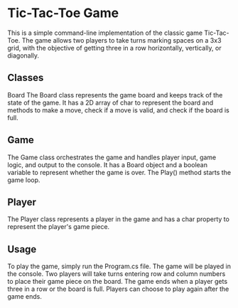 # Tic-Tac-Toe Game

This is a simple command-line implementation of the classic game Tic-Tac-Toe. The game allows two players to take turns marking spaces on a 3x3 grid, with the objective of getting three in a row horizontally, vertically, or diagonally.


Classes
-
Board
The Board class represents the game board and keeps track of the state of the game. It has a 2D array of char to represent the board and methods to make a move, check if a move is valid, and check if the board is full.

Game
-
The Game class orchestrates the game and handles player input, game logic, and output to the console. It has a Board object and a boolean variable to represent whether the game is over. The Play() method starts the game loop.

Player
-
The Player class represents a player in the game and has a char property to represent the player's game piece.

Usage
-
To play the game, simply run the Program.cs file. The game will be played in the console. Two players will take turns entering row and column numbers to place their game piece on the board. The game ends when a player gets three in a row or the board is full. Players can choose to play again after the game ends.

